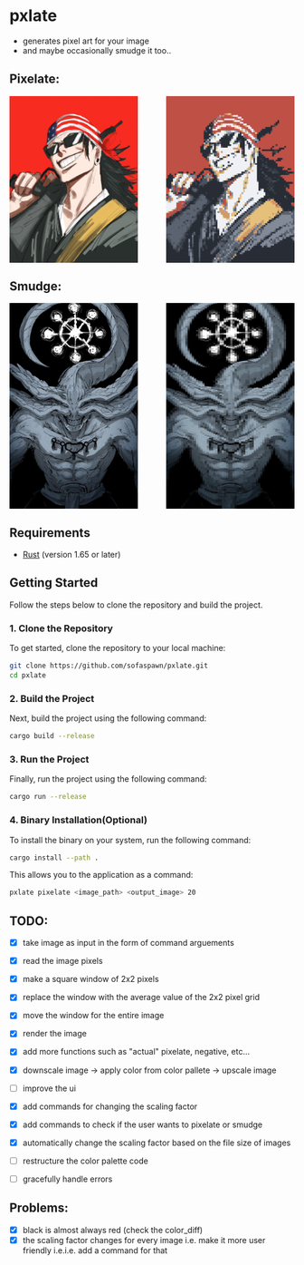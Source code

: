 # pxlate
- generates pixel art for your image
- and maybe occasionally smudge it too..

## Pixelate:
<div style="display: flex; justify-content: space-between;">
    <img src="./readme_expo/geto.jpeg" alt="test_image" width="45%" />
    <img src="./readme_expo/geto_pxlated.png" alt="pixelated image" width="45%" />
</div>

## Smudge:
<div style="display: flex; justify-content: space-between;">
    <img src="./readme_expo/mahoraga_test.jpg" alt="test_image" width="45%" />
    <img src="./readme_expo/mahoraga_smudge.png" alt="smudged image" width="45%" />
</div>


## Requirements
- [Rust](https://www.rust-lang.org/tools/install) (version 1.65 or later)

## Getting Started

Follow the steps below to clone the repository and build the project.

### 1. Clone the Repository
To get started, clone the repository to your local machine:
```bash
git clone https://github.com/sofaspawn/pxlate.git
cd pxlate
```

### 2. Build the Project
Next, build the project using the following command:
```bash
cargo build --release
```

### 3. Run the Project
Finally, run the project using the following command:
```bash
cargo run --release
```

### 4. Binary Installation(Optional)
To install the binary on your system, run the following command:
```bash
cargo install --path .
```
This allows you to the application as a command:
```bash
pxlate pixelate <image_path> <output_image> 20
```

## TODO:
- [x] take image as input in the form of command arguements
- [x] read the image pixels
- [x] make a square window of 2x2 pixels
- [x] replace the window with the average value of the 2x2 pixel grid
- [x] move the window for the entire image
- [x] render the image
- [x]  add more functions such as "actual" pixelate, negative, etc...
- [x] downscale image -> apply color from color pallete -> upscale image

- [ ] improve the ui
- [x] add commands for changing the scaling factor
- [x] add commands to check if the user wants to pixelate or smudge
- [x] automatically change the scaling factor based on the file size of images
- [ ] restructure the color palette code

- [ ] gracefully handle errors

## Problems:
- [x] black is almost always red (check the color_diff)
- [x] the scaling factor changes for every image i.e. make it more user friendly i.e.i.e. add a command for that
